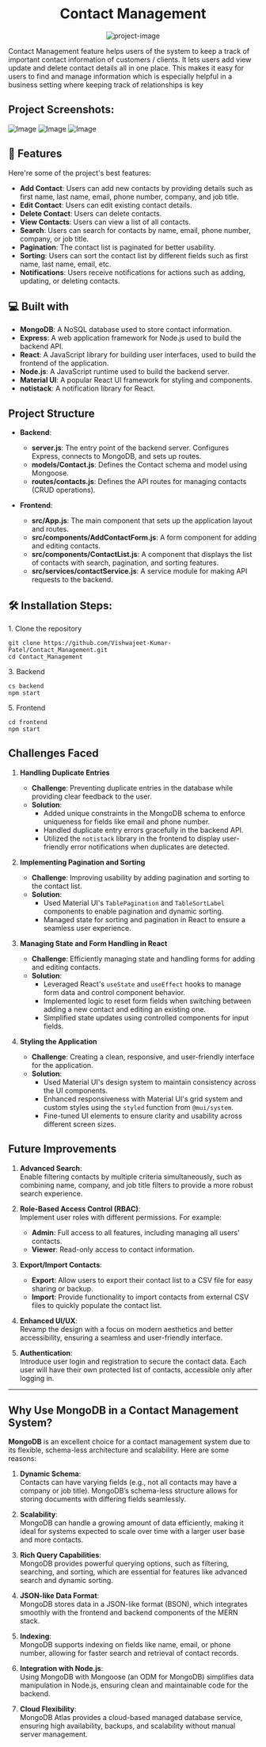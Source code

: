 <h1 align="center" id="title">Contact Management</h1>

<p align="center"><img src="https://socialify.git.ci/Vishwajeet-Kumar-Patel/Contact_Management/image?font=Bitter&amp;language=1&amp;name=1&amp;owner=1&amp;pattern=Solid&amp;stargazers=1&amp;theme=Dark" alt="project-image"></p>

<p id="description">Contact Management feature helps users of the system to keep a track of important contact information of customers / clients. It lets users add view update and delete contact details all in one place. This makes it easy for users to find and manage information which is especially helpful in a business setting where keeping track of relationships is key</p>

<h2>Project Screenshots:</h2>

![Image](https://github.com/Vishwajeet-Kumar-Patel/Contact_management/blob/master/Screenshot%202024-11-17%20122817.png?raw=true)
![Image](https://github.com/Vishwajeet-Kumar-Patel/Contact_management/blob/master/Screenshot%202024-11-17%20122833.png?raw=true)
![Image](https://github.com/Vishwajeet-Kumar-Patel/Contact_management/blob/master/Screenshot%202024-11-17%20122850.png?raw=true)
  
  
<h2>🧐 Features</h2>

Here're some of the project's best features:

- **Add Contact**: Users can add new contacts by providing details such as first name, last name, email, phone number, company, and job title.
- **Edit Contact**: Users can edit existing contact details.
- **Delete Contact**: Users can delete contacts.
- **View Contacts**: Users can view a list of all contacts.
- **Search**: Users can search for contacts by name, email, phone number, company, or job title.
- **Pagination**: The contact list is paginated for better usability.
- **Sorting**: Users can sort the contact list by different fields such as first name, last name, email, etc.
- **Notifications**: Users receive notifications for actions such as adding, updating, or deleting contacts.

<h2>💻 Built with</h2>

- **MongoDB**: A NoSQL database used to store contact information.
- **Express**: A web application framework for Node.js used to build the backend API.
- **React**: A JavaScript library for building user interfaces, used to build the frontend of the application.
- **Node.js**: A JavaScript runtime used to build the backend server.
- **Material UI**: A popular React UI framework for styling and components.
- **notistack**: A notification library for React.

## Project Structure

- **Backend**:
  - **server.js**: The entry point of the backend server. Configures Express, connects to MongoDB, and sets up routes.
  - **models/Contact.js**: Defines the Contact schema and model using Mongoose.
  - **routes/contacts.js**: Defines the API routes for managing contacts (CRUD operations).

- **Frontend**:
  - **src/App.js**: The main component that sets up the application layout and routes.
  - **src/components/AddContactForm.js**: A form component for adding and editing contacts.
  - **src/components/ContactList.js**: A component that displays the list of contacts with search, pagination, and sorting features.
  - **src/services/contactService.js**: A service module for making API requests to the backend.
<h2>🛠️ Installation Steps:</h2>

<p>1. Clone the repository</p>

```
git clone https://github.com/Vishwajeet-Kumar-Patel/Contact_Management.git
cd Contact_Management
```

<p>3. Backend</p>

```
cs backend
npm start
```

<p>5. Frontend</p>

```
cd frontend
npm start
```
## Challenges Faced

1. **Handling Duplicate Entries**  
   - **Challenge**: Preventing duplicate entries in the database while providing clear feedback to the user.  
   - **Solution**:  
     - Added unique constraints in the MongoDB schema to enforce uniqueness for fields like email and phone number.  
     - Handled duplicate entry errors gracefully in the backend API.  
     - Utilized the `notistack` library in the frontend to display user-friendly error notifications when duplicates are detected.  

2. **Implementing Pagination and Sorting**  
   - **Challenge**: Improving usability by adding pagination and sorting to the contact list.  
   - **Solution**:  
     - Used Material UI's `TablePagination` and `TableSortLabel` components to enable pagination and dynamic sorting.  
     - Managed state for sorting and pagination in React to ensure a seamless user experience.

3. **Managing State and Form Handling in React**  
   - **Challenge**: Efficiently managing state and handling forms for adding and editing contacts.  
   - **Solution**:  
     - Leveraged React's `useState` and `useEffect` hooks to manage form data and control component behavior.  
     - Implemented logic to reset form fields when switching between adding a new contact and editing an existing one.  
     - Simplified state updates using controlled components for input fields.  

4. **Styling the Application**  
   - **Challenge**: Creating a clean, responsive, and user-friendly interface for the application.  
   - **Solution**:  
     - Used Material UI's design system to maintain consistency across the UI components.  
     - Enhanced responsiveness with Material UI's grid system and custom styles using the `styled` function from `@mui/system`.  
     - Fine-tuned UI elements to ensure clarity and usability across different screen sizes.

## Future Improvements

1. **Advanced Search**:  
   Enable filtering contacts by multiple criteria simultaneously, such as combining name, company, and job title filters to provide a more robust search experience.

2. **Role-Based Access Control (RBAC)**:  
   Implement user roles with different permissions. For example:  
   - **Admin**: Full access to all features, including managing all users' contacts.  
   - **Viewer**: Read-only access to contact information.  

3. **Export/Import Contacts**:  
   - **Export**: Allow users to export their contact list to a CSV file for easy sharing or backup.  
   - **Import**: Provide functionality to import contacts from external CSV files to quickly populate the contact list.  

4. **Enhanced UI/UX**:  
   Revamp the design with a focus on modern aesthetics and better accessibility, ensuring a seamless and user-friendly interface.  

5. **Authentication**:  
   Introduce user login and registration to secure the contact data. Each user will have their own protected list of contacts, accessible only after logging in.

---

## Why Use MongoDB in a Contact Management System?

**MongoDB** is an excellent choice for a contact management system due to its flexible, schema-less architecture and scalability. Here are some reasons:  

1. **Dynamic Schema**:  
   Contacts can have varying fields (e.g., not all contacts may have a company or job title). MongoDB’s schema-less structure allows for storing documents with differing fields seamlessly.

2. **Scalability**:  
   MongoDB can handle a growing amount of data efficiently, making it ideal for systems expected to scale over time with a larger user base and more contacts.

3. **Rich Query Capabilities**:  
   MongoDB provides powerful querying options, such as filtering, searching, and sorting, which are essential for features like advanced search and dynamic sorting.

4. **JSON-like Data Format**:  
   MongoDB stores data in a JSON-like format (BSON), which integrates smoothly with the frontend and backend components of the MERN stack.

5. **Indexing**:  
   MongoDB supports indexing on fields like name, email, or phone number, allowing for faster search and retrieval of contact records.

6. **Integration with Node.js**:  
   Using MongoDB with Mongoose (an ODM for MongoDB) simplifies data manipulation in Node.js, ensuring clean and maintainable code for the backend.

7. **Cloud Flexibility**:  
   MongoDB Atlas provides a cloud-based managed database service, ensuring high availability, backups, and scalability without manual server management.

  

